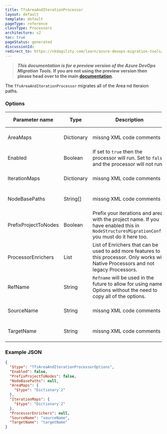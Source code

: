 ```yaml
---
title: TfsAreaAndIterationProcessor
layout: default
template: default
pageType: reference
classType: Processors
architecture: v2
toc: true
pageStatus: generated
discussionId: 
redirect_to: https://nkdagility.com/learn/azure-devops-migration-tools/Reference/v2/Processors/TfsAreaAndIterationProcessor.html
---
```



>**_This documentation is for a preview version of the Azure DevOps Migration Tools._ If you are not using the preview version then please head over to the main [documentation](https://nkdagility.com/docs/azure-devops-migration-tools).**

The `TfsAreaAndIterationProcessor` migrates all of the Area nd Iteraion paths.

### Options

| Parameter name         | Type    | Description                              | Default Value                            |
|------------------------|---------|------------------------------------------|------------------------------------------|
| AreaMaps | Dictionary | missng XML code comments | missng XML code comments |
| Enabled | Boolean | If set to `true` then the processor will run. Set to `false` and the processor will not run. | missng XML code comments |
| IterationMaps | Dictionary | missng XML code comments | missng XML code comments |
| NodeBasePaths | String[] | missng XML code comments | missng XML code comments |
| PrefixProjectToNodes | Boolean | Prefix your iterations and areas with the project name. If you have enabled this in `NodeStructuresMigrationConfig` you must do it here too. | false |
| ProcessorEnrichers | List | List of Enrichers that can be used to add more features to this processor. Only works with Native Processors and not legacy Processors. | missng XML code comments |
| RefName | String | `Refname` will be used in the future to allow for using named Options without the need to copy all of the options. | missng XML code comments |
| SourceName | String | missng XML code comments | missng XML code comments |
| TargetName | String | missng XML code comments | missng XML code comments |


### Example JSON

```JSON
{
  "$type": "TfsAreaAndIterationProcessorOptions",
  "Enabled": false,
  "PrefixProjectToNodes": false,
  "NodeBasePaths": null,
  "AreaMaps": {
    "$type": "Dictionary`2"
  },
  "IterationMaps": {
    "$type": "Dictionary`2"
  },
  "ProcessorEnrichers": null,
  "SourceName": "sourceName",
  "TargetName": "targetName"
}
```